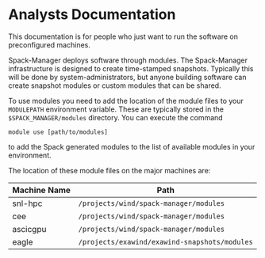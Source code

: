 # Analysts Documentation

This documentation is for people who just want to run the software on preconfigured machines. 

Spack-Manager deploys software through modules. The Spack-Manager infrastructure is designed to create time-stamped snapshots. Typically this will be done by system-administrators, but anyone building software can create snapshot modules or custom modules that can be shared.

To use modules you need to add the location of the module files to your `MODULEPATH` environment variable.  These are typically stored in the `$SPACK_MANAGER/modules` directory.  You can execute the command
```
module use [path/to/modules]
```
to add the Spack generated modules to the list of available modules in your environment.

The location of these module files on the major machines are:

| Machine Name | Path |
|--------------|------|
| snl-hpc | `/projects/wind/spack-manager/modules` |
| cee | `/projects/wind/spack-manager/modules` |
| ascicgpu | `/projects/wind/spack-manager/modules` |
| eagle | `/projects/exawind/exawind-snapshots/modules` |
